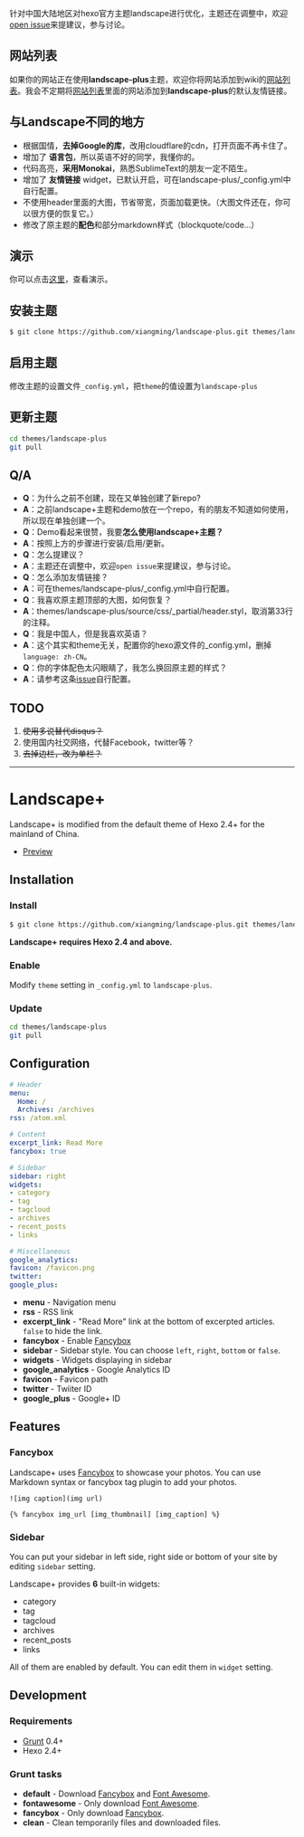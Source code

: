针对中国大陆地区对hexo官方主题landscape进行优化，主题还在调整中，欢迎[open issue](https://github.com/xiangming/landscape-plus/issues/new)来提建议，参与讨论。

## 网站列表

如果你的网站正在使用**landscape-plus**主题，欢迎你将网站添加到wiki的[网站列表](https://github.com/xiangming/landscape-plus/wiki)。我会不定期将[网站列表](https://github.com/xiangming/landscape-plus/wiki)里面的网站添加到**landscape-plus**的默认友情链接。

## 与Landscape不同的地方

- 根据国情，**去掉Google的库**，改用cloudflare的cdn，打开页面不再卡住了。
- 增加了 **语言包**，所以英语不好的同学，我懂你的。
- 代码高亮，**采用Monokai**，熟悉SublimeText的朋友一定不陌生。
- 增加了 **友情链接** widget，已默认开启，可在landscape-plus/_config.yml中自行配置。
- 不使用header里面的大图，节省带宽，页面加载更快。（大图文件还在，你可以很方便的恢复它。）
- 修改了原主题的**配色**和部分markdown样式（blockquote/code...）

## 演示

你可以点击[这里](http://reqianduan.com/)，查看演示。

## 安装主题

``` bash
$ git clone https://github.com/xiangming/landscape-plus.git themes/landscape-plus
```

## 启用主题

修改主题的设置文件`_config.yml`，把`theme`的值设置为`landscape-plus`

## 更新主题

``` bash
cd themes/landscape-plus
git pull
```

## Q/A
- **Q**：为什么之前不创建，现在又单独创建了新repo?
- **A**：之前landscape+主题和demo放在一个repo，有的朋友不知道如何使用，所以现在单独创建一个。
- **Q**：Demo看起来很赞，我要**怎么使用landscape+主题？**
- **A**：按照上方的步骤进行安装/启用/更新。
- **Q**：怎么提建议？
- **A**：主题还在调整中，欢迎`open issue`来提建议，参与讨论。
- **Q**：怎么添加友情链接？
- **A**：可在themes/landscape-plus/_config.yml中自行配置。
- **Q**：我喜欢原主题顶部的大图，如何恢复？
- **A**：themes/landscape-plus/source/css/_partial/header.styl，取消第33行的注释。
- **Q**：我是中国人，但是我喜欢英语？
- **A**：这个其实和theme无关，配置你的hexo源文件的_config.yml，删掉`language: zh-CN`。
- **Q**：你的字体配色太闪眼睛了，我怎么换回原主题的样式？
- **A**：请参考这条[issue](https://github.com/xiangming/landscape-plus/issues/13)自行配置。

## TODO
1. <del>使用多说替代disqus？</del>
2. 使用国内社交网络，代替Facebook，twitter等？
3. <del>去掉边栏，改为单栏？</del>

---

# Landscape+

Landscape+ is modified from the default theme of Hexo 2.4+ for the mainland of China.

- [Preview](http://reqianduan.com/)

## Installation

### Install

``` bash
$ git clone https://github.com/xiangming/landscape-plus.git themes/landscape-plus
```

**Landscape+ requires Hexo 2.4 and above.**

### Enable

Modify `theme` setting in `_config.yml` to `landscape-plus`.

### Update

``` bash
cd themes/landscape-plus
git pull
```

## Configuration

``` yml
# Header
menu:
  Home: /
  Archives: /archives
rss: /atom.xml

# Content
excerpt_link: Read More
fancybox: true

# Sidebar
sidebar: right
widgets:
- category
- tag
- tagcloud
- archives
- recent_posts
- links

# Miscellaneous
google_analytics:
favicon: /favicon.png
twitter:
google_plus:
```

- **menu** - Navigation menu
- **rss** - RSS link
- **excerpt_link** - "Read More" link at the bottom of excerpted articles. `false` to hide the link.
- **fancybox** - Enable [Fancybox]
- **sidebar** - Sidebar style. You can choose `left`, `right`, `bottom` or `false`.
- **widgets** - Widgets displaying in sidebar
- **google_analytics** - Google Analytics ID
- **favicon** - Favicon path
- **twitter** - Twiiter ID
- **google_plus** - Google+ ID

## Features

### Fancybox

Landscape+ uses [Fancybox] to showcase your photos. You can use Markdown syntax or fancybox tag plugin to add your photos.

```
![img caption](img url)

{% fancybox img_url [img_thumbnail] [img_caption] %}
```

### Sidebar

You can put your sidebar in left side, right side or bottom of your site by editing `sidebar` setting.

Landscape+ provides **6** built-in widgets:

- category
- tag
- tagcloud
- archives
- recent_posts
- links

All of them are enabled by default. You can edit them in `widget` setting.

## Development

### Requirements

- [Grunt] 0.4+
- Hexo 2.4+

### Grunt tasks

- **default** - Download [Fancybox] and [Font Awesome].
- **fontawesome** - Only download [Font Awesome].
- **fancybox** - Only download [Fancybox].
- **clean** - Clean temporarily files and downloaded files.

[Hexo]: http://zespia.tw/hexo/
[Fancybox]: http://fancyapps.com/fancybox/
[Font Awesome]: http://fontawesome.io/
[Grunt]: http://gruntjs.com/
